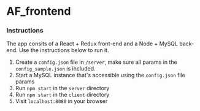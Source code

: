 # AF_frontend
### Instructions
The app consits of a React + Redux front-end and a Node + MySQL back-end. Use the instructions below to run it.

1. Create a `config.json` file in `/server`, make sure all params in the `config_sample.json` is included.
2. Start a MySQL instance that's accessible using the `config.json` file params
3. Run `npm start` in the `server` directory
4. Run `npm start` in the `client` directory
5. Visit `localhost:8080` in your browser
